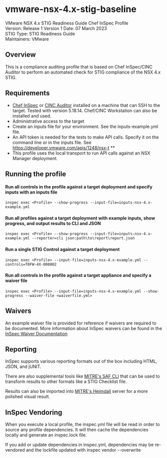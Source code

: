 # vmware-nsx-4.x-stig-baseline
VMware NSX 4.x STIG Readiness Guide Chef InSpec Profile  
Version: Release 1 Version 1 Date: 07 March 2023  
STIG Type: STIG Readiness Guide  
Maintainers: VMware       

## Overview
This is a compliance auditing profile that is based on Chef InSpec/CINC Auditor to perform an automated check for STIG compliance of the NSX 4.x STIG.  

## Requirements

- [Chef InSpec](https://downloads.chef.io/tools/inspec) or [CINC Auditor](https://cinc.sh/start/auditor/) installed on a machine that can SSH to the target. Tested with version 5.18.14. Chef/CINC Workstation can also be installed and used.
- Administrative access to the target
- Create an inputs file for your environment. See the inputs-example.yml file. 
- An API token is needed for the tests to make API calls. Specify it on the command line or in the inputs file.  See https://developer.vmware.com/apis/1248/nsx-t **  
- This profile uses the local transport to run API calls against an NSX Manager deployment.

## Running the profile

#### Run all controls in the profile against a target deployment and specify inputs with an inputs file
```
inspec exec <Profile> --show-progress --input-file=inputs-nsx-4.x-example.yml
```

#### Run all profiles against a target deployment with example inputs, show progress, and output results to CLI and JSON
```
inspec exec <Profile> --show-progress --input-file=inputs-nsx-4.x-example.yml --reporter=cli json:path\to\report\report.json
```

#### Run a single STIG Control against a target deployment
```
inspec exec <Profile> --input-file=inputs-nsx-4.x-example.yml --controls=T0FW-4X-000002
```

#### Run all controls in the profile against a target appliance and specify a waiver file 
```
inspec exec <Profile> --input-file=inputs-nsx-4.x-example.yml --show-progress --waiver-file <waiverfile.yml>
```

## Waivers
An example waiver file is provided for reference if waivers are required to be documented. More information about InSpec waivers can be found in the [InSpec Waiver Documentation](https://docs.chef.io/inspec/waivers/)  

## Reporting
InSpec supports various reporting formats out of the box including HTML, JSON, and jUNIT.  

There are also supplemental tools like [MITRE's SAF CLI](https://github.com/mitre/saf) that can be used to transform results to other formats like a STIG Checklist file.  

Results can also be imported into [MITRE's Heimdall](https://github.com/mitre/heimdall2) server for a more polished visual result.

## InSpec Vendoring

When you execute a local profile, the inspec.yml file will be read in order to source any profile dependencies. It will then cache the dependencies locally and generate an inspec.lock file.

If you add or update dependencies in inspec.yml, dependencies may be re-vendored and the lockfile updated with inspec vendor --overwrite
